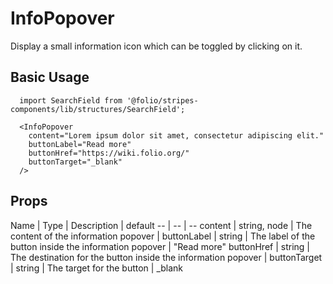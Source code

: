 # InfoPopover
Display a small information icon which can be toggled by clicking on it.

## Basic Usage
```
  import SearchField from '@folio/stripes-components/lib/structures/SearchField';

  <InfoPopover
    content="Lorem ipsum dolor sit amet, consectetur adipiscing elit."
    buttonLabel="Read more"
    buttonHref="https://wiki.folio.org/"
    buttonTarget="_blank"
  />
```
## Props
Name | Type | Description | default
-- | -- | --
content | string, node | The content of the information popover |
buttonLabel | string | The label of the button inside the information popover | "Read more"
buttonHref | string | The destination for the button inside the information popover |
buttonTarget | string | The target for the button  | _blank
